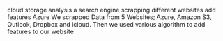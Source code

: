 cloud storage analysis 
a search engine
scrapping different websites
add features
Azure
We scrapped Data from 5 Websites; Azure, Amazon S3, Outlook, Dropbox and icloud. 
Then we used various algorithm to add features to our website
